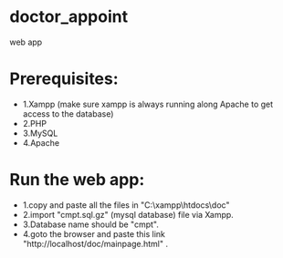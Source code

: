 # doctor_appoint
web app
# Prerequisites:
* 1.Xampp (make sure xampp is always running along Apache to get access to the database)
* 2.PHP
* 3.MySQL
* 4.Apache

# Run the web app:
* 1.copy and paste all the files in "C:\xampp\htdocs\doc\"
* 2.import "cmpt.sql.gz" (mysql database) file via Xampp.
* 3.Database name should be "cmpt".
* 4.goto the browser and paste this link "http://localhost/doc/mainpage.html" .


